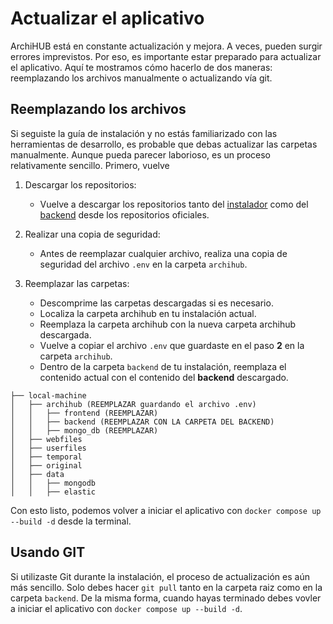 # Actualizar el aplicativo

ArchiHUB está en constante actualización y mejora. A veces, pueden surgir errores imprevistos. Por eso, es importante estar preparado para actualizar el aplicativo. Aquí te mostramos cómo hacerlo de dos maneras: reemplazando los archivos manualmente o actualizando vía git.

## Reemplazando los archivos

Si seguiste la guía de instalación y no estás familiarizado con las herramientas de desarrollo, es probable que debas actualizar las carpetas manualmente. Aunque pueda parecer laborioso, es un proceso relativamente sencillo. Primero, vuelve 

1. Descargar los repositorios:

    - Vuelve a descargar los repositorios tanto del [instalador](https://github.com/Archihub-App/getting-started/archive/refs/heads/main.zip) como del [backend](https://github.com/Archihub-App/archihub-backend/archive/refs/heads/master.zip) desde los repositorios oficiales.

2. Realizar una copia de seguridad:

    - Antes de reemplazar cualquier archivo, realiza una copia de seguridad del archivo `.env` en la carpeta `archihub`.

3. Reemplazar las carpetas:

    - Descomprime las carpetas descargadas si es necesario.
    - Localiza la carpeta archihub en tu instalación actual.
    - Reemplaza la carpeta archihub con la nueva carpeta archihub descargada.
    - Vuelve a copiar el archivo `.env` que guardaste en el paso __2__ en la carpeta `archihub`.
    - Dentro de la carpeta `backend` de tu instalación, reemplaza el contenido actual con el contenido del __backend__ descargado.

 ```
├── local-machine
│   ├── archihub (REEMPLAZAR guardando el archivo .env)
│   │   ├── frontend (REEMPLAZAR)
│   │   ├── backend (REEMPLAZAR CON LA CARPETA DEL BACKEND)
│   │   ├── mongo_db (REEMPLAZAR)
│   ├── webfiles
│   ├── userfiles
│   ├── temporal
│   ├── original
│   ├── data
│   │   ├── mongodb
│   │   ├── elastic
 ```

Con esto listo, podemos volver a iniciar el aplicativo con `docker compose up --build -d` desde la terminal.

## Usando GIT

Si utilizaste Git durante la instalación, el proceso de actualización es aún más sencillo. Solo debes hacer `git pull` tanto en la carpeta raiz como en la carpeta `backend`. De la misma forma, cuando hayas terminado debes vovler a iniciar el aplicativo con `docker compose up --build -d`.